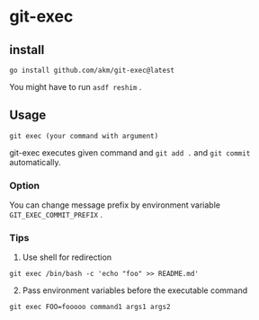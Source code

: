 # git-exec

## install

```
go install github.com/akm/git-exec@latest
```

You might have to run `asdf reshim` .

## Usage

```
git exec (your command with argument)
```

git-exec executes given command and `git add .` and `git commit` automatically.

### Option

You can change message prefix by environment variable `GIT_EXEC_COMMIT_PREFIX` .

### Tips

1. Use shell for redirection

```
git exec /bin/bash -c 'echo "foo" >> README.md'
```

2. Pass environment variables before the executable command

```
git exec FOO=fooooo command1 args1 args2
```
